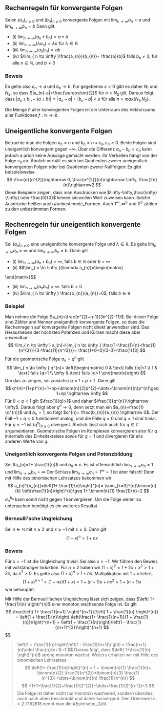 ## Rechenregeln für konvergente Folgen
Seien $(a_{n})_{n\geq 0}$ und $(b_{n})_{n\geq0}$ konvergente Folgen mit $\lim_{ n \to \infty }a_{n} = a$ und $\lim_{ n \to \infty }b_{n}=b$ Dann gilt.

- (i) $\lim_{ n \to \infty }(a_{n}\pm b_{n})=a\pm b$
- (ii) $\lim_{ n \to \infty }(\lambda a_{n})=\lambda a$ für $\lambda\in \mathbb{R}$
- (iii) $\lim_{ n \to \infty }(a_{n}b_{n})=ab$
- (iv) $\lim_{ n \to \infty }\frac{a_{n}}{b_{n}}= \frac{a}{b}$ falls $b_{n}\not=0$, für alle $n\in \mathbb{N}$, und $b\not=0$

### Beweis
Es gelte also $a_{n}\rightarrow a$ und $b_{n}\rightarrow b$. Für gegebenes $\varepsilon>0$ gibt es daher $N_{1}$ und $N_{2}$, so dass $|a_{n}-a|<\frac{\varepsilon}{2}$ für $n>N_{2}$ gilt. Daraus folgt, dass $|a_{n}\pm b_{n}-(a\pm b)|\leq |a_{n}-a|+|b_{n}-b|<\varepsilon$ für alle $n>max(N_{1},N_{2})$.

Die Menge $F$ aller konvergenten Folgen ist ein Unterraum des Vektorraums aller Funktionen $f:\mathbb{N}\rightarrow \mathbb{R}$. 

## Uneigentliche konvergente Folgen
Betrachte man die Folgen $a_{n}=n$ und $b_{n}=n+c_{n},c_{n}\geq 0$. Beide Folgen sind uneigentlich konvergent gegen $+\infty$. Über die Differenz $a_{n}-b_{n}=c_{n}$ kann jedoch a priori keine Aussage gemacht werden. Ihr Verhalten hängt von der Folge $c_{n}$ ab. Ähnlich verhält es sich bei Quotienten zweier uneigentlich konvergenten Folgen oder bei Quotienten zweier Nullfolgen: Es gibt beispielsweise
$$
\frac{n}{n^{2}}\rightarrow 0, \frac{n^{2}}{n}\rightarrow \infty, \frac{2n}{n}\rightarrow2
$$
Diese Beispiele zeigen, dass man Ausdrücken wie $\infty-\infty,\frac{\infty}{\infty} oder \frac{0}{0}$ keinen sinnvollen Wert zuweisen kann. Solche Ausdrücke heißen auch #unbestimmte_Formen. Auch $1^{\infty},\infty^{0}$ und $0^{0}$ zählen zu den unbestimmten Formen. 

## Rechenregeln für uneigentlich konvergente Folgen
Sei $(a_{n})_{n\geq 0}$ eine uneigentliche konvergente Folge und $\lambda\in \mathbb{R}$. Es gelte $\lim_{ n \to \infty }a_{n}=\infty$ und $\lim_{ n \to \infty }b_{n}=b$. Dann gilt

- (i) $\lim_{ n \to \infty }(a_{n}+b_{n})=\infty$, falls $b\in \mathbb{R}$ oder $b=\infty$
- (ii) $$\lim_{ n \to \infty }(\lambda a_{n})=\begin{matrix}

\end{matrix}$$
- (iii) $\lim_{ n \to \infty }(a_{n}b_{n})=\infty$. falls $b>0$
- (iv) $\lim_{ n \to \infty } \frac{b_{n}}{a_{n}}=0$, falls $b\in \mathbb{R}$

### Beispiel
Man nehme die Folge $a_{n}=\frac{n^{2}+n-1}{3n^{2}-11}$. Bei dieser Folge sind Zähler und Nenner uneigentlich konvergente Folgen, so dass die Rechenregeln auf konvergente Folgen nicht direkt anwendbar sind. Das Herausheben der höchsten Potenzen und Kürzen macht diese aber anwendbar.
$$
\lim_{ n \to \infty } a_{n}=\lim_{ n \to \infty }  \frac{1+\frac{1}{n}-\frac{1}{n^{2}}}{3-\frac{11}{n^{2}}}= \frac{1+0+0}{3-0}=\frac{1}{3}
$$
Für die geometrische Folge $a_{n}=q^{n}$ gilt
$$
\lim_{ n \to \infty } q^{n}= \left(\begin{matrix}
0 & \text{ falls }|q|<1  \\
1 & \text{ falls }q=1 \\
\infty & \text{ falls }q>1 
\end{matrix}\right)
$$
Um das zu zeigen, sei zunächst $q=1+p>1$. Dann gilt
$$
q^{n}=(1+p)^{n}=1+np+\binom{n}{2}p^{2}+\dots+\binom{n}{n}p^{n}\geq 1+np \rightarrow \infty
$$
Für $0<q<1$ gilt $\frac{1}{q}>1$ und daher $\frac{1}{q^{n}}\rightarrow \infty$. Daraus folgt aber $q^{n}\rightarrow 0$, denn setzt man ein $a_{n}=\frac{1}{q^{n}}$ und $b_{n}=1$, so folgt $q^{n}= \frac{b_{n}}{a_{n}} \rightarrow 0$. Der Fall $-1 < q < 0$ funktioniert analog, und die Fälle $q=0$ und $q=1$ sind trivial. Für $q\leq -1$ ist $(q^{n})_{n\geq0}$ divergent. Ähnlich lässt sich auch für $q\in \mathbb{C}$ argumentieren. Geometrische Folgen im Komplexen konvergieren also für $q$ innerhalb des Einheitskreises sowie für $q=1$ und divergieren für alle anderen Werte von $q$.

### Uneigentlich konvergente Folgen und Potenzbildung
Sei $a_{n}=1+ \frac{1}{n}$ und $b_{n}=n$. Es ist offensichtlich $\lim_{ n \to \infty }a_{n}=1$ und $\lim_{ n \to \infty }b_{n}=\infty$ Der Schluss $\lim_{ n \to \infty }a_{n}=1^{\infty}=1$ ist aber falsch! Denn mit Hilfe des binomischen Lehrsatzes bekommen wir
$$
a_{n}^{b_{n}}=\left(1+ \frac{1}{n}\right)^{n}= \sum_{k=0}^{n}\binom{n}{k} \left(\frac{1}{n}\right)^{k}\geq 1+ \binom{n}{1} \frac{1}{n}=2
$$
$a_{n}^{b_{n}}$ kann somit nicht gegen 1 konvergieren. Um die Folge weiter zu untersuchen benötigt es ein weiteres Resultat.

### Bernoulli'sche Ungleichung
Sei $n\in \mathbb{N}$ mit $n\geq 2$ und $x\geq -1$ mit $x\not=0$. Dann gilt
$$
(1+x)^{n}>1+nx
$$
### Beweis
Für $x=-1$ ist die Ungleichung trivial. Sei also $x>-1$. Wir führen den Beweis mit vollständiger Induktion. Für $n=2$ haben wir $(1+x)^{2}=1+2x+x^{2}>1+2x$, da $x^{2}>0$. Es gelte also $(1+x)^{n}>1+nx$. Multiplikation mit $1+x$ liefert.
$$
(1+x)^{n+1}>(1+nx)(1+x)=1+(n+1)x+nx^{2}>1+(n+1)x
$$
wie behauptet.

Mit Hilfe der Bernoulli'schen Ungleichung lässt sich zeigen, dass $\left( 1+ \frac{1}{n} \right)^{n}$ eine monoton wachsende Folge ist. Es gilt
$$
\frac{\left( 1+ \frac{1}{n+1} \right)^{n+1}}{\left( 1 + \frac{1}{n} \right)^{n}} = \left(1 + \frac{1}{n}\right) \left(\frac{1+ \frac{1}{n+1}}{1 + \frac{1}{n}}\right)^{n+1} = \left(1 + \frac{1}{n}\right)\left(1 - \frac{1}{(n+1)^{2}}\right)^{n+1}
$$$$
> \left(1 + \frac{1}{n}\right)\left(1 - \frac{1}{n+1}\right) = \frac{n+1}{n}\cdot \frac{n}{n+1}=1
$$
Daraus folgt, dass $\left( 1+\frac{1}{n} \right)^{n}$ streng monoton wächst. Weiters erhalten wir mit Hilfe des binomischen Lehrsatzes
$$
\left(1+ \frac{1}{n}\right)^{n} = 1 + \binom{n}{1} \frac{1}{n}+ \binom{n}{2} \frac{1}{n^{2}}+\binom{n}{3} \frac{1}{n^{3}}+\dots+\binom{n}{n} \frac{1}{n^{n}}
$$
$$
<1+1+\frac{1}{2}+\frac{1}{2^{2}}+\dots+\frac{1}{2^{n-1}}<3
$$
Die Folge ist daher nicht nur monoton wachsend, sondern überdies noch nach oben beschränkt und daher konvergent. Den Grenzwert $e=2.7182818$ nennt man die #Eulersche_Zahl.


